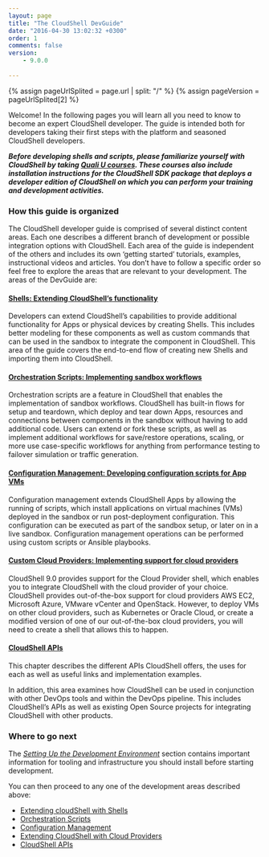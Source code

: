 ```yaml
---
layout: page
title: "The CloudShell DevGuide"
date: "2016-04-30 13:02:32 +0300"
order: 1
comments: false
version:
    - 9.0.0
    
---
```


{% assign pageUrlSplited = page.url | split: "/" %}
{% assign pageVersion = pageUrlSplited[2] %}

Welcome! In the following pages you will learn all you need to know to become an expert CloudShell developer. The guide is intended both for developers taking their first steps with the platform and seasoned CloudShell developers.

_**Before developing shells and scripts, please familiarize yourself with CloudShell by taking [Quali U courses](http://courses.quali.com). These courses also include installation instructions for the CloudShell SDK package that deploys a developer edition of CloudShell on which you can perform your training and development activities.**_

### How this guide is organized

The CloudShell developer guide is comprised of several distinct content areas. Each one describes a different branch of development or possible integration options with CloudShell. Each area of the guide is independent of the others and includes its own ‘getting started’ tutorials, examples, instructional videos and articles. You don’t have to follow a specific order so feel free to explore the areas that are relevant to your development. The areas of the DevGuide are:

#### [Shells: Extending CloudShell’s functionality]({{site.baseurl}}/shells/{{pageVersion}}/getting-started.html)

Developers can extend CloudShell’s capabilities to provide additional functionality for Apps or physical devices by creating Shells. This includes better modeling for these components as well as custom commands that can be used in the sandbox to integrate the component in CloudShell. This area of the guide covers the end-to-end flow of creating new Shells and importing them into CloudShell.


#### [Orchestration Scripts: Implementing sandbox workflows]({{site.baseurl}}/orchestration/{{pageVersion}}/getting-started.html)

Orchestration scripts are a feature in CloudShell that enables the implementation of sandbox workflows. CloudShell has built-in flows for setup and teardown, which deploy and tear down Apps, resources and connections between components in the sandbox without having to add additional code. Users can extend or fork these scripts, as well as implement additional workflows for save/restore operations, scaling, or more use case-specific workflows for anything from performance testing to failover simulation or traffic generation.


#### [Configuration Management: Developing configuration scripts for App VMs]({{site.baseurl}}/configmanagement/{{pageVersion}}/cf-overview.html)
Configuration management extends CloudShell Apps by allowing the running of scripts, which install applications on virtual machines (VMs) deployed in the sandbox or run post-deployment configuration. This configuration can be executed as part of the sandbox setup, or later on in a live sandbox. Configuration management operations can be performed using custom scripts or Ansible playbooks.


#### [Custom Cloud Providers: Implementing support for cloud providers]({{site.baseurl}}/cloudproviders/{{pageVersion}}/getting-started-with-cloud-providers.html)

CloudShell 9.0 provides support for the Cloud Provider shell, which enables you to integrate CloudShell with the cloud provider of your choice. CloudShell provides out-of-the-box support for cloud providers AWS EC2, Microsoft Azure, VMware vCenter and OpenStack. However, to deploy VMs on other cloud providers, such as Kubernetes or Oracle Cloud, or create a modified version of one of our out-of-the-box cloud providers, you will need to create a shell that allows this to happen.


#### [CloudShell APIs]({{site.baseurl}}/devops/{{pageVersion}}/available-apis.html)

This chapter describes the different APIs CloudShell offers, the uses for each as well as useful links and implementation examples.

In addition, this area examines how CloudShell can be used in conjunction with other DevOps tools and within the DevOps pipeline. This includes CloudShell’s APIs as well as existing Open Source projects for integrating CloudShell with other products.

### Where to go next

The _[Setting Up the Development Environment]({{site.baseurl}}/introduction/{{pageVersion}}/setting-up-the-development-ide.html)_ section contains important information for tooling and infrastructure you should install before starting development.

You can then proceed to any one of the development areas described above:

* [Extending cloudShell with Shells]({{site.baseurl}}/shells/{{pageVersion}}/getting-started.html)
* [Orchestration Scripts]({{site.baseurl}}/orchestration/{{pageVersion}}/getting-started.html)
* [Configuration Management]({{site.baseurl}}/configmanagement/{{pageVersion}}/cf-overview.html)
* [Extending CloudShell with Cloud Providers]({{site.baseurl}}/cloudproviders/{{pageVersion}}/getting-started-with-cloud-providers.html)
* [CloudShell APIs]({{site.baseurl}}/devops/{{pageVersion}}/available-apis.html)
